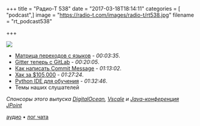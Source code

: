 +++
title = "Радио-Т 538"
date = "2017-03-18T18:14:11"
categories = [ "podcast",]
image = "https://radio-t.com/images/radio-t/rt538.jpg"
filename = "rt_podcast538"

+++

![](https://radio-t.com/images/radio-t/rt538.jpg)

- [Матрица переходов с языков](https://erikbern.com/2017/03/15/the-eigenvector-of-why-we-moved-from-language-x-to-language-y.html) - *00:03:35*.
- [Gitter теперь с GitLab](http://webcache.googleusercontent.com/search?q=cache:XWzfaAJ7eAAJ:blog.gitter.im/p/7e1c7194-347e-47f1-84d1-8149de853e03/ ) - *00:20:05*.
- [Как написать Commit Message](https://chris.beams.io/posts/git-commit/) - *01:13:02*.
- [Хак за $105,000](https://arstechnica.com/security/2017/03/hack-that-escapes-vm-by-exploiting-edge-browser-fetches-105000-at-pwn2own/) - *01:27:24*.
- [Python IDE  для обучения](https://www.jetbrains.com/pycharm-edu/) - *01:32:46*.
- Темы наших слушателей

*Спонсоры этого выпуска [DigitalOcean](https://www.digitalocean.com), [Vscale](http://bit.ly/radio-t_vscale) и [Java-конференция JPoint](https://jpoint.ru/registration/?utm_source=radiot&utm_medium=special&utm_campaign=jpoint2017)*

[аудио](https://cdn.radio-t.com/rt_podcast538.mp3) • [лог чата](http://chat.radio-t.com/logs/radio-t-538.html)
<audio src="https://cdn.radio-t.com/rt_podcast538.mp3" preload="none"></audio>